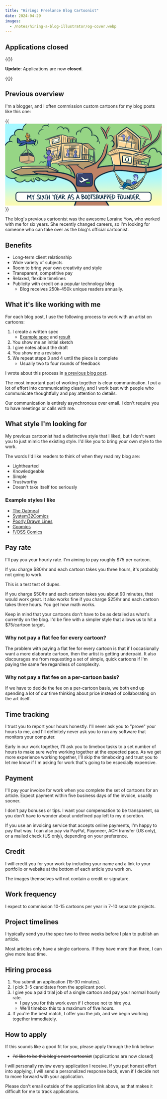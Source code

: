 ```yaml
---
title: "Hiring: Freelance Blog Cartoonist"
date: 2024-04-29
images:
  - /notes/hiring-a-blog-illustrator/og-cover.webp
---
```


## Applications closed

{{<notice type="warning">}}

**Update**: Applications are now **closed**.

{{</notice>}}

## Previous overview

I'm a blogger, and I often commission custom cartoons for my blog posts like this one:

{{<img src="year-6-cover.webp" max-width="700px" caption="An example of a cartoon I commissioned for the blog, part of my [year-in-review series](/tags/annual-review/)">}}

The blog's previous cartoonist was the awesome Loraine Yow, who worked with me for six years. She recently changed careers, so I'm looking for someone who can take over as the blog's official cartoonist.

## Benefits

- Long-term client relationship
- Wide variety of subjects
- Room to bring your own creativity and style
- Transparent, competitive pay
- Relaxed, flexible timelines
- Publicity with credit on a popular technology blog
  - Blog receives 250k-450k unique readers annually.

## What it's like working with me

For each blog post, I use the following process to work with an artist on cartoons:

1. I create a written spec
   - [Example spec](code-review-love-illustration.pdf) and [result](/code-review-love/)
1. You show me an initial sketch
1. I give notes about the draft
1. You show me a revision
1. We repeat steps 3 and 4 until the piece is complete
   - Usually two to four rounds of feedback

I wrote about this process in [a previous blog post](/how-to-hire-a-cartoonist/#the-process-end-to-end).

The most important part of working together is clear communication. I put a lot of effort into communicating clearly, and I work best with people who communicate thoughtfully and pay attention to details.

Our communication is entirely asynchronous over email. I don't require you to have meetings or calls with me.

## What style I'm looking for

My previous cartoonist had a distinctive style that I liked, but I don't want you to just mimic the existing style. I'd like you to bring your own style to the work.

The words I'd like readers to think of when they read my blog are:

- Lighthearted
- Knowledgeable
- Simple
- Trustworthy
- Doesn't take itself too seriously

### Example styles I like

- [The Oatmeal](https://theoatmeal.com/comics/pens_as_printers)
- [System32Comics](https://www.webtoons.com/en/canvas/system32comics/computers-are-amazing-at-reading/viewer?title_no=235074&episode_no=110)
- [Poorly Drawn Lines](https://poorlydrawnlines.com/comic/been-reading/)
- [Goomics](https://goomics.net/239)
- [F/OSS Comics](https://fosscomics.com/8.%20The%20Origins%20of%20Unix%20and%20the%20C%20Language/)

## Pay rate

I'll pay you your hourly rate. I'm aiming to pay roughly $75 per cartoon.

If you charge $80/hr and each cartoon takes you three hours, it's probably not going to work.

This is a test test of dupes.

If you charge $50/hr and each cartoon takes you about 90 minutes, that would work great. It also works fine if you charge $25/hr and each cartoon takes three hours. You get how math works.

Keep in mind that your cartoons don't have to be as detailed as what's currently on the blog. I'd be fine with a simpler style that allows us to hit a $75/cartoon target.

### Why not pay a flat fee for every cartoon?

The problem with paying a flat fee for every cartoon is that if I occasionally want a more elaborate cartoon, then the artist is getting underpaid. It also discourages me from requesting a set of simple, quick cartoons if I'm paying the same fee regardless of complexity.

### Why not pay a flat fee on a per-cartoon basis?

If we have to decide the fee on a per-cartoon basis, we both end up spending a lot of our time thinking about price instead of collaborating on the art itself.

## Time tracking

I trust you to report your hours honestly. I'll never ask you to "prove" your hours to me, and I'll definitely never ask you to run any software that monitors your computer.

Early in our work together, I'll ask you to timebox tasks to a set number of hours to make sure we're working together at the expected pace. As we get more experience working together, I'll skip the timeboxing and trust you to let me know if I'm asking for work that's going to be especially expensive.

## Payment

I'll pay your invoice for work when you complete the set of cartoons for an article. Expect payment within five business days of the invoice, usually sooner.

I don't pay bonuses or tips. I want your compensation to be transparent, so you don't have to wonder about undefined pay left to my discretion.

If you use an invoicing service that accepts online payments, I'm happy to pay that way. I can also pay via PayPal, Payoneer, ACH transfer (US only), or a mailed check (US only), depending on your preference.

## Credit

I will credit you for your work by including your name and a link to your portfolio or website at the bottom of each article you work on.

The images themselves will not contain a credit or signature.

## Work frequency

I expect to commission 10-15 cartoons per year in 7-10 separate projects.

## Project timelines

I typically send you the spec two to three weeks before I plan to publish an article.

Most articles only have a single cartoons. If they have more than three, I can give more lead time.

## Hiring process

1. You submit an application (15-30 minutes).
1. I pick 3-5 candidates from the applicant pool.
1. I give you a paid trial job of a single cartoon and pay your normal hourly rate.
   - I pay you for this work even if I choose not to hire you.
   - We'll timebox this to a maximum of five hours.
1. If you're the best match, I offer you the job, and we begin working together immediately.

## How to apply

If this sounds like a good fit for you, please apply through the link below:

- ~~I'd like to be this blog's next cartoonist~~ (applications are now closed)

I will personally review every application I receive. If you put honest effort into applying, I will send a personalized response back, even if I decide not to move forward with your application.

Please don't email outside of the application link above, as that makes it difficult for me to track applications.
